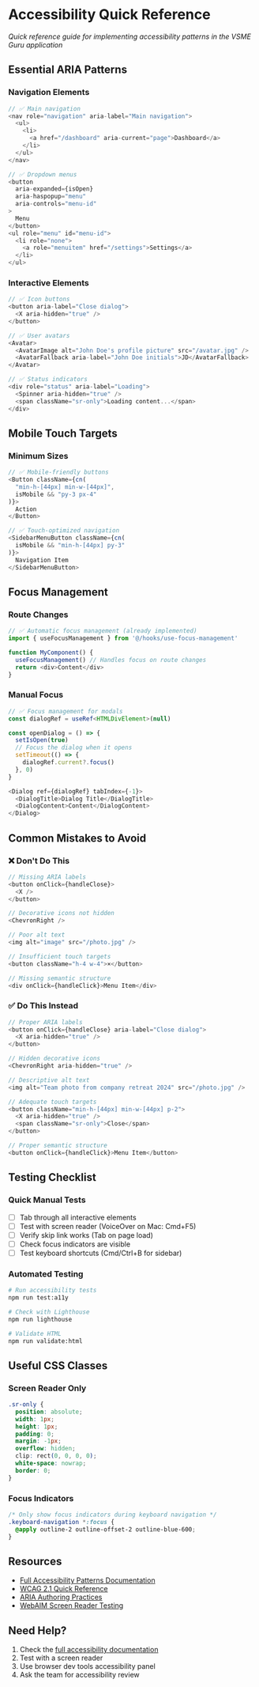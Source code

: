 # Accessibility Quick Reference

*Quick reference guide for implementing accessibility patterns in the VSME Guru application*

## Essential ARIA Patterns

### Navigation Elements
```typescript
// ✅ Main navigation
<nav role="navigation" aria-label="Main navigation">
  <ul>
    <li>
      <a href="/dashboard" aria-current="page">Dashboard</a>
    </li>
  </ul>
</nav>

// ✅ Dropdown menus
<button 
  aria-expanded={isOpen}
  aria-haspopup="menu"
  aria-controls="menu-id"
>
  Menu
</button>
<ul role="menu" id="menu-id">
  <li role="none">
    <a role="menuitem" href="/settings">Settings</a>
  </li>
</ul>
```

### Interactive Elements
```typescript
// ✅ Icon buttons
<button aria-label="Close dialog">
  <X aria-hidden="true" />
</button>

// ✅ User avatars
<Avatar>
  <AvatarImage alt="John Doe's profile picture" src="/avatar.jpg" />
  <AvatarFallback aria-label="John Doe initials">JD</AvatarFallback>
</Avatar>

// ✅ Status indicators
<div role="status" aria-label="Loading">
  <Spinner aria-hidden="true" />
  <span className="sr-only">Loading content...</span>
</div>
```

## Mobile Touch Targets

### Minimum Sizes
```typescript
// ✅ Mobile-friendly buttons
<Button className={cn(
  "min-h-[44px] min-w-[44px]",
  isMobile && "py-3 px-4"
)}>
  Action
</Button>

// ✅ Touch-optimized navigation
<SidebarMenuButton className={cn(
  isMobile && "min-h-[44px] py-3"
)}>
  Navigation Item
</SidebarMenuButton>
```

## Focus Management

### Route Changes
```typescript
// ✅ Automatic focus management (already implemented)
import { useFocusManagement } from '@/hooks/use-focus-management'

function MyComponent() {
  useFocusManagement() // Handles focus on route changes
  return <div>Content</div>
}
```

### Manual Focus
```typescript
// ✅ Focus management for modals
const dialogRef = useRef<HTMLDivElement>(null)

const openDialog = () => {
  setIsOpen(true)
  // Focus the dialog when it opens
  setTimeout(() => {
    dialogRef.current?.focus()
  }, 0)
}

<Dialog ref={dialogRef} tabIndex={-1}>
  <DialogTitle>Dialog Title</DialogTitle>
  <DialogContent>Content</DialogContent>
</Dialog>
```

## Common Mistakes to Avoid

### ❌ Don't Do This
```typescript
// Missing ARIA labels
<button onClick={handleClose}>
  <X />
</button>

// Decorative icons not hidden
<ChevronRight />

// Poor alt text
<img alt="image" src="/photo.jpg" />

// Insufficient touch targets
<button className="h-4 w-4">×</button>

// Missing semantic structure
<div onClick={handleClick}>Menu Item</div>
```

### ✅ Do This Instead
```typescript
// Proper ARIA labels
<button onClick={handleClose} aria-label="Close dialog">
  <X aria-hidden="true" />
</button>

// Hidden decorative icons
<ChevronRight aria-hidden="true" />

// Descriptive alt text
<img alt="Team photo from company retreat 2024" src="/photo.jpg" />

// Adequate touch targets
<button className="min-h-[44px] min-w-[44px] p-2">
  <X aria-hidden="true" />
  <span className="sr-only">Close</span>
</button>

// Proper semantic structure
<button onClick={handleClick}>Menu Item</button>
```

## Testing Checklist

### Quick Manual Tests
- [ ] Tab through all interactive elements
- [ ] Test with screen reader (VoiceOver on Mac: Cmd+F5)
- [ ] Verify skip link works (Tab on page load)
- [ ] Check focus indicators are visible
- [ ] Test keyboard shortcuts (Cmd/Ctrl+B for sidebar)

### Automated Testing
```bash
# Run accessibility tests
npm run test:a11y

# Check with Lighthouse
npm run lighthouse

# Validate HTML
npm run validate:html
```

## Useful CSS Classes

### Screen Reader Only
```css
.sr-only {
  position: absolute;
  width: 1px;
  height: 1px;
  padding: 0;
  margin: -1px;
  overflow: hidden;
  clip: rect(0, 0, 0, 0);
  white-space: nowrap;
  border: 0;
}
```

### Focus Indicators
```css
/* Only show focus indicators during keyboard navigation */
.keyboard-navigation *:focus {
  @apply outline-2 outline-offset-2 outline-blue-600;
}
```

## Resources

- [Full Accessibility Patterns Documentation](./ACCESSIBILITY_PATTERNS.md)
- [WCAG 2.1 Quick Reference](https://www.w3.org/WAI/WCAG21/quickref/)
- [ARIA Authoring Practices](https://www.w3.org/WAI/ARIA/apg/)
- [WebAIM Screen Reader Testing](https://webaim.org/articles/screenreader_testing/)

## Need Help?

1. Check the [full accessibility documentation](./ACCESSIBILITY_PATTERNS.md)
2. Test with a screen reader
3. Use browser dev tools accessibility panel
4. Ask the team for accessibility review